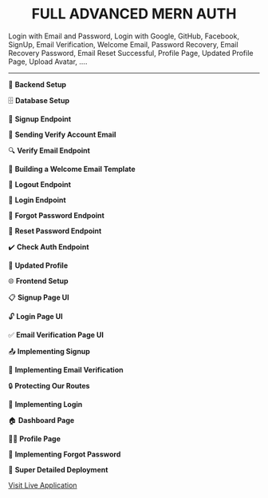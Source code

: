 <h1 style="text-align: center;"><b>FULL ADVANCED MERN AUTH</b></h1>

Login with Email and Password, Login with Google, GitHub, Facebook, SignUp, Email Verification, Welcome Email, Password Recovery, Email Recovery Password, Email Reset Successful, Profile Page, Updated Profile Page, Upload Avatar, ....

---

🔧 **Backend Setup**

🗄️ **Database Setup**

🔐 **Signup Endpoint**

📧 **Sending Verify Account Email**

🔍 **Verify Email Endpoint**

📄 **Building a Welcome Email Template**

🚪 **Logout Endpoint**

🔑 **Login Endpoint**



🔄 **Forgot Password Endpoint**

🔁 **Reset Password Endpoint**

✔️ **Check Auth Endpoint**

👥 **Updated Profile**

🌐 **Frontend Setup**

📋 **Signup Page UI**

🔓 **Login Page UI**

✅ **Email Verification Page UI**

📤 **Implementing Signup**

📧 **Implementing Email Verification**

🔒 **Protecting Our Routes**

🔑 **Implementing Login**

🏠 **Dashboard Page**

🙋‍♀️ **Profile Page**

🔄 **Implementing Forgot Password**

🚀 **Super Detailed Deployment**

[Visit Live Application](https://advanced-auth-jxby.onrender.com)
